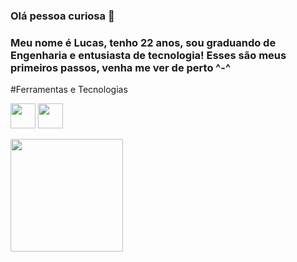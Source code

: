 ### Olá pessoa curiosa 👋
### Meu nome é Lucas, tenho 22 anos, sou graduando de Engenharia e entusiasta de tecnologia! Esses são meus primeiros passos, venha me ver de perto ^-^
  #Ferramentas e Tecnologias
   
  <img src="https://cdn.jsdelivr.net/gh/devicons/devicon/icons/pycharm/pycharm-original.svg" height = "40" widht = "40"/>  <img src="https://cdn.jsdelivr.net/gh/devicons/devicon/icons/python/python-original.svg" height = "40" widht = "40"/>
  
  <div>
  <a href="https://github.com/Valadares062">
  <img height="180em" src="https://github-readme-stats.vercel.app/api/top-langs/?username=Valadares062&layout=compact&langs_count=7&theme=dracula"/>
          
          
                    
          
          
          
<!--
**Valadares062/Valadares062** is a ✨ _special_ ✨ repository because its `README.md` (this file) appears on your GitHub profile.

Here are some ideas to get you started:

- 🔭 I’m currently working on ...
- 🌱 I’m currently learning ...
- 👯 I’m looking to collaborate on ...
- 🤔 I’m looking for help with ...
- 💬 Ask me about ...
- 📫 How to reach me: ...
- 😄 Pronouns: ...
- ⚡ Fun fact: ...
-->
